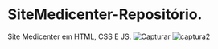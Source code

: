# SiteMedicenter-Repositório.
Site Medicenter em HTML, CSS E JS.
![Capturar](https://user-images.githubusercontent.com/108756466/210179736-5c50bbae-0dce-467e-87b7-91782e0596a2.PNG)
![captura2](https://user-images.githubusercontent.com/108756466/210179746-362d4545-1d78-4d95-b137-b6da5c8dd521.PNG)
